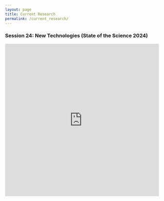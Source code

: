 ```yaml
---
layout: page
title: Current Research
permalink: /current_research/
---
```



### Session 24: New Technologies (State of the Science 2024)
<iframe width="100%" height="500" src="https://www.youtube.com/embed/266Ncq8RjG4?si=_G7ccr5JA7E1En8l&amp;start=1917" title="YouTube video player" frameborder="0" allow="accelerometer; autoplay; clipboard-write; encrypted-media; gyroscope; picture-in-picture; web-share" referrerpolicy="strict-origin-when-cross-origin" allowfullscreen></iframe>